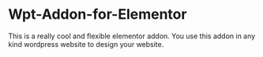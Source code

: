 # Wpt-Addon-for-Elementor
This is a really cool and flexible elementor addon. You use this addon in any kind wordpress website to design your website.
